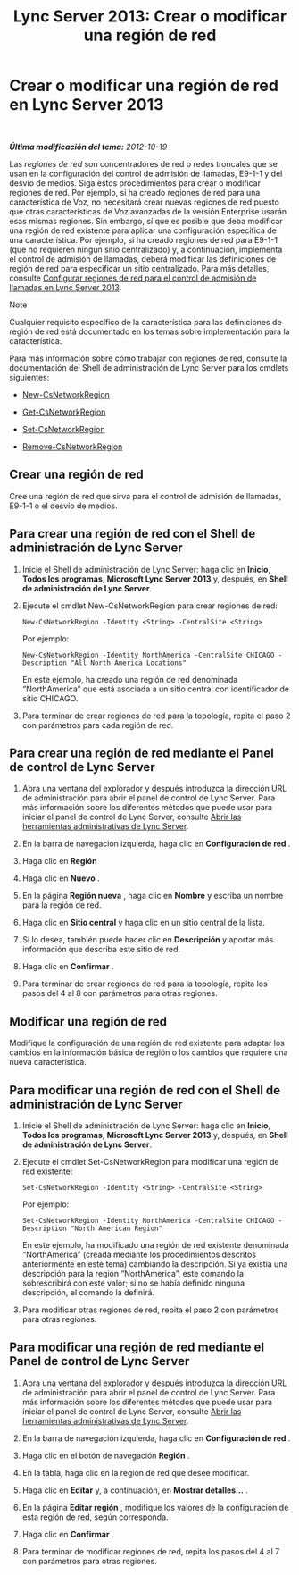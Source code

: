 ﻿---
title: 'Lync Server 2013: Crear o modificar una región de red'
TOCTitle: Crear o modificar una región de red
ms:assetid: bf7a3dc4-71a2-4559-a547-d90305d4f904
ms:mtpsurl: https://technet.microsoft.com/es-es/library/Gg412933(v=OCS.15)
ms:contentKeyID: 48276532
ms.date: 01/07/2017
mtps_version: v=OCS.15
ms.translationtype: HT
---

# Crear o modificar una región de red en Lync Server 2013

 

_**Última modificación del tema:** 2012-10-19_

Las *regiones de red* son concentradores de red o redes troncales que se usan en la configuración del control de admisión de llamadas, E9-1-1 y del desvío de medios. Siga estos procedimientos para crear o modificar regiones de red. Por ejemplo, si ha creado regiones de red para una característica de Voz, no necesitará crear nuevas regiones de red puesto que otras características de Voz avanzadas de la versión Enterprise usarán esas mismas regiones. Sin embargo, sí que es posible que deba modificar una región de red existente para aplicar una configuración específica de una característica. Por ejemplo, si ha creado regiones de red para E9-1-1 (que no requieren ningún sitio centralizado) y, a continuación, implementa el control de admisión de llamadas, deberá modificar las definiciones de región de red para especificar un sitio centralizado. Para más detalles, consulte [Configurar regiones de red para el control de admisión de llamadas en Lync Server 2013](lync-server-2013-configure-network-regions-for-cac.md).


> [!NOTE]
> Cualquier requisito específico de la característica para las definiciones de región de red está documentado en los temas sobre implementación para la característica.



Para más información sobre cómo trabajar con regiones de red, consulte la documentación del Shell de administración de Lync Server para los cmdlets siguientes:

  - [New-CsNetworkRegion](new-csnetworkregion.md)

  - [Get-CsNetworkRegion](get-csnetworkregion.md)

  - [Set-CsNetworkRegion](set-csnetworkregion.md)

  - [Remove-CsNetworkRegion](remove-csnetworkregion.md)

## Crear una región de red

Cree una región de red que sirva para el control de admisión de llamadas, E9-1-1 o el desvío de medios.

## Para crear una región de red con el Shell de administración de Lync Server

1.  Inicie el Shell de administración de Lync Server: haga clic en **Inicio**, **Todos los programas**, **Microsoft Lync Server 2013** y, después, en **Shell de administración de Lync Server**.

2.  Ejecute el cmdlet New-CsNetworkRegion para crear regiones de red:
    
        New-CsNetworkRegion -Identity <String> -CentralSite <String>
    
    Por ejemplo:
    
        New-CsNetworkRegion -Identity NorthAmerica -CentralSite CHICAGO -Description "All North America Locations"
    
    En este ejemplo, ha creado una región de red denominada “NorthAmerica” que está asociada a un sitio central con identificador de sitio CHICAGO.

3.  Para terminar de crear regiones de red para la topología, repita el paso 2 con parámetros para cada región de red.

## Para crear una región de red mediante el Panel de control de Lync Server

1.  Abra una ventana del explorador y después introduzca la dirección URL de administración para abrir el panel de control de Lync Server. Para más información sobre los diferentes métodos que puede usar para iniciar el panel de control de Lync Server, consulte [Abrir las herramientas administrativas de Lync Server](lync-server-2013-open-lync-server-administrative-tools.md).

2.  En la barra de navegación izquierda, haga clic en **Configuración de red** .

3.  Haga clic en **Región**

4.  Haga clic en **Nuevo** .

5.  En la página **Región nueva** , haga clic en **Nombre** y escriba un nombre para la región de red.

6.  Haga clic en **Sitio central** y haga clic en un sitio central de la lista.

7.  Si lo desea, también puede hacer clic en **Descripción** y aportar más información que describa este sitio de red.

8.  Haga clic en **Confirmar** .

9.  Para terminar de crear regiones de red para la topología, repita los pasos del 4 al 8 con parámetros para otras regiones.

## Modificar una región de red

Modifique la configuración de una región de red existente para adaptar los cambios en la información básica de región o los cambios que requiere una nueva característica.

## Para modificar una región de red con el Shell de administración de Lync Server

1.  Inicie el Shell de administración de Lync Server: haga clic en **Inicio**, **Todos los programas**, **Microsoft Lync Server 2013** y, después, en **Shell de administración de Lync Server**.

2.  Ejecute el cmdlet Set-CsNetworkRegion para modificar una región de red existente:
    
        Set-CsNetworkRegion -Identity <String> -CentralSite <String>
    
    Por ejemplo:
    
        Set-CsNetworkRegion -Identity NorthAmerica -CentralSite CHICAGO -Description "North American Region"
    
    En este ejemplo, ha modificado una región de red existente denominada “NorthAmerica” (creada mediante los procedimientos descritos anteriormente en este tema) cambiando la descripción. Si ya existía una descripción para la región “NorthAmerica”, este comando la sobrescribirá con este valor; si no se había definido ninguna descripción, el comando la definirá.

3.  Para modificar otras regiones de red, repita el paso 2 con parámetros para otras regiones.

## Para modificar una región de red mediante el Panel de control de Lync Server

1.  Abra una ventana del explorador y después introduzca la dirección URL de administración para abrir el panel de control de Lync Server. Para más información sobre los diferentes métodos que puede usar para iniciar el panel de control de Lync Server, consulte [Abrir las herramientas administrativas de Lync Server](lync-server-2013-open-lync-server-administrative-tools.md).

2.  En la barra de navegación izquierda, haga clic en **Configuración de red** .

3.  Haga clic en el botón de navegación **Región** .

4.  En la tabla, haga clic en la región de red que desee modificar.

5.  Haga clic en **Editar** y, a continuación, en **Mostrar detalles…** .

6.  En la página **Editar región** , modifique los valores de la configuración de esta región de red, según corresponda.

7.  Haga clic en **Confirmar** .

8.  Para terminar de modificar regiones de red, repita los pasos del 4 al 7 con parámetros para otras regiones.

